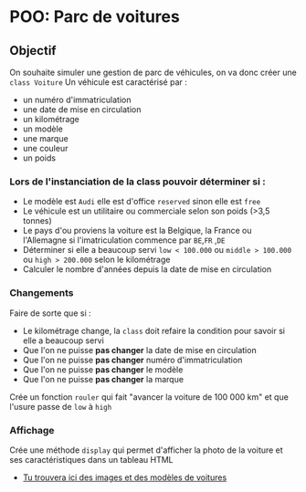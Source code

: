 # POO: Parc de voitures

## Objectif

On souhaite simuler une gestion de parc de véhicules, on va donc créer une `class Voiture`
Un véhicule est caractérisé par : 

- un numéro d'immatriculation
- une date de mise en circulation
- un kilométrage
- un modèle
- une marque
- une couleur
- un poids

### Lors de l'instanciation de la class pouvoir déterminer si :

- Le modèle est `Audi` elle est d'office `reserved` sinon elle est `free`
- Le véhicule est un utilitaire ou commerciale selon son poids (>3,5 tonnes)
- Le pays d'ou proviens la voiture est la Belgique, la France ou l'Allemagne si l'imatriculation commence par `BE`,`FR` ,`DE`
- Déterminer si elle a beaucoup servi `low < 100.000` ou `middle > 100.000` ou `high > 200.000` selon le kilométrage
- Calculer le nombre d'années depuis la date de mise en circulation

### Changements

Faire de sorte que si :

- Le kilométrage change, la `class` doit refaire la condition pour savoir si elle a beaucoup servi
- Que l'on ne puisse **pas changer** la date de mise en circulation
- Que l'on ne puisse **pas changer** numéro d'immatriculation
- Que l'on ne puisse **pas changer** le modèle
- Que l'on ne puisse **pas changer** la marque

Crée un fonction `rouler` qui fait "avancer la voiture de 100 000 km" et que l'usure passe de `low` à `high`

### Affichage

Crée une méthode `display` qui permet d'afficher la photo de la voiture et ses caractéristiques dans un tableau HTML

- [Tu trouvera ici des images et des modèles de voitures](http://www.cars-data.com/)




